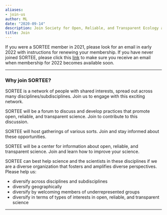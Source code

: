 ```yaml
---
aliases:
- join-us
author: ML
date: "2020-09-14"
description: Join Society for Open, Reliable, and Transparent Ecology and Evolutionary biology (SORTEE)
title: Join
---
```


If you were a SORTEE member in 2021, please look for an email in early 2022 with instructions for renewing your membership. If you have never joined SORTEE, please click this [link](https://whitmancollege.qualtrics.com/jfe/form/SV_07LM1LMDJPKeR5Y) to make sure you receive an email when membership for 2022 becomes available soon.

----

### Why join SORTEE?  

SORTEE is a network of people with shared interests, spread out across many disciplines/subdisciplines. Join us to engage with this exciting network.   

SORTEE will be a forum to discuss and develop practices that promote open, reliable, and transparent science. Join to contribute to this discussion.   

SORTEE will host gatherings of various sorts. Join and stay informed about these opportunities.   

SORTEE will be a center for information about open, reliable, and transparent science. Join and learn how to improve your science.   

SORTEE can best help science and the scientists in these disciplines if we are a diverse organization that fosters and amplifies diverse perspectives.   
Please help us:  
* diversify across disciplines and subdisciplines   
* diversify geographically  
* diversify by welcoming members of underrepresented groups   
* diversify in terms of types of interests in open, reliable, and transparent science   

----




